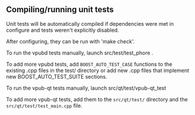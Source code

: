 Compiling/running unit tests
------------------------------------

Unit tests will be automatically compiled if dependencies were met in configure
and tests weren't explicitly disabled.

After configuring, they can be run with 'make check'.

To run the vpubd tests manually, launch src/test/test_phore .

To add more vpubd tests, add `BOOST_AUTO_TEST_CASE` functions to the existing
.cpp files in the test/ directory or add new .cpp files that
implement new BOOST_AUTO_TEST_SUITE sections.

To run the vpub-qt tests manually, launch src/qt/test/vpub-qt_test

To add more vpub-qt tests, add them to the `src/qt/test/` directory and
the `src/qt/test/test_main.cpp` file.
